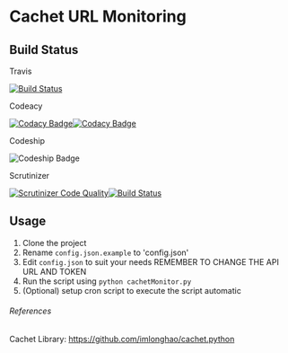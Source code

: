 # Cachet URL Monitoring

## Build Status
Travis

[![Build Status](https://travis-ci.org/gaz492/cachet-monitor.svg?branch=master)](https://travis-ci.org/gaz492/cachet-monitor)

Codeacy


[![Codacy Badge](https://api.codacy.com/project/badge/Grade/39402e15ade84bc2857a35ec9d25694e)](https://www.codacy.com/app/gaz492/cachet-monitor?utm_source=gaz492@bitbucket.org&amp;utm_medium=referral&amp;utm_content=gaz492/cachet-monitor&amp;utm_campaign=Badge_Grade)[![Codacy Badge](https://api.codacy.com/project/badge/Coverage/39402e15ade84bc2857a35ec9d25694e)](https://www.codacy.com/app/gaz492/cachet-monitor?utm_source=gaz492@bitbucket.org&utm_medium=referral&utm_content=gaz492/cachet-monitor&utm_campaign=Badge_Coverage)

Codeship

![Codeship Badge](https://codeship.com/projects/0198a7f0-ba36-0134-2fc5-4a27c2a3e8e6/status?branch=master)

Scrutinizer

[![Scrutinizer Code Quality](https://scrutinizer-ci.com/b/gaz492/cachet-monitor/badges/quality-score.png?b=master)](https://scrutinizer-ci.com/b/gaz492/cachet-monitor/?branch=master)[![Build Status](https://scrutinizer-ci.com/b/gaz492/cachet-monitor/badges/build.png?b=master)](https://scrutinizer-ci.com/b/gaz492/cachet-monitor/build-status/master)

## Usage

1. Clone the project
2. Rename `config.json.example` to 'config.json'
3. Edit `config.json` to suit your needs REMEMBER TO CHANGE THE API URL AND TOKEN
4. Run the script using `python cachetMonitor.py`
5. (Optional) setup cron script to execute the script automatic

###### References

Cachet Library: https://github.com/imlonghao/cachet.python